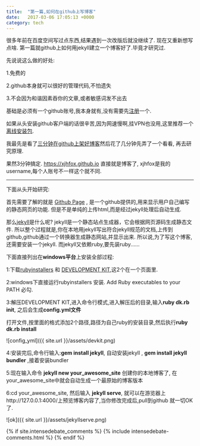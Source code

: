 ```yaml
---
title:  "第一篇,如何在github上写博客"
date:   2017-03-06 17:05:13 +0000
category: tech
---
```

很多年前在百度空间写过点东西,结果遇到一次改版后就没继续了. 现在又重新想写点啥.
第一篇就github上如何用jekyll建立一个博客好了.毕竟才研究过.

先说说这么做的好处:

1.免费的

2.github本身就可以很好的管理代码,不怕遗失

3.不会因为和谐因素吞你的文章,或者敏感词发不出去

基础是必须有一个github账号,我本身就有,没有需要先[注册][register-github]一个.

如果从头安装github客户端的话很辛苦,因为网速慢啊,挂VPN也没用,这里推荐一个[离线安装包][offline-github].

我最先是看了[三分钟在github上架好博客][blog-3min]然后花了几分钟先弄了一个看看, 再去研究原理.

果然3分钟搞定. https://xjhfox.github.io  直接就是博客了,  xjhfox是我的username,每个人账号不一样这个就不同. 

---

下面从头开始研究:

首先需要了解的就是 [Github Page][git-page] ,  是一个github提供的,用来显示用户自己编写的静态网页的功能. 但是不是单纯的上传html,而是经过jekyll处理后自动生成.

那么[jekyll][Jekyll docs]是什么呢?  jekyll是一个静态站点生成器，它会根据网页源码生成静态文件.
所以整个过程就是,你在本地用jekyll写出符合jekyll规范的文档,上传到github,github通过一个转换器生成静态网站,并显示出来.
所以说,为了写这个博客,还需要安装一个jekyll. 而jekyll又依赖ruby,要先装ruby......


下面直接列出在**windows平台**上安装全部过程:

1:下载[rubyinstallers][ruby-download] 和 [DEVELOPMENT KIT][ruby-download],这2个在一个页面里.

2:windows下直接运行rubyinstallers 安装. Add Ruby executables to your PATH 必勾.

3:解压DEVELOPMENT KIT,进入命令行模式,进入解压后的目录,输入**ruby dk.rb init**, 之后会生成**config.yml文件**

打开文件,按里面的格式添加2个路径,路径为自己ruby的安装目录,然后执行**ruby dk.rb install**

![config_yml]({{ site.url }}/assets/devkit.png)

4:安装完后,命令行输入:**gem install jekyll**, 自动安装jekyll , **gem install jekyll bundler** ,接着安装bundler

5:现在输入命令 **jekyll new your_awesome_site** 创建你的本地博客了, 在your_awesome_site中就会自动生成一个最原始的博客版本

6:cd your_awesome_site, 然后输入 **jekyll serve**, 就可以在游览器上http://127.0.0.1:4000/上预览博客内容了,当你修改完成后,pull到github 就一切OK了.

![ok]({{ site.url }}/assets/jekyllserve.png)

{% if site.intensedebate_comments %}
  {% include intensedebate-comments.html %}
{% endif %}

[register-github]: https://github.com/
[ruby-download]: https://rubyinstaller.org/downloads/
[offline-github]: https://link.zhihu.com/?target=http%3A//www.yaozeyuan.online/%3Fp%3D104
[Jekyll docs]: https://jekyllrb.com/
[git-page]: https://pages.github.com/
[blog-3min]: https://lizer.github.io/2017/03/03/%E4%B8%89%E5%88%86%E9%92%9F%E5%9C%A8github%E4%B8%8A%E6%9E%B6%E5%A5%BD%E5%8D%9A%E5%AE%A2.html

